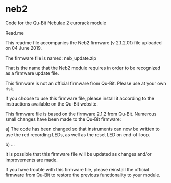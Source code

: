 # neb2
Code for the Qu-Bit Nebulae 2 eurorack module

Read.me

This readme file accompanies the Neb2 firmware (v 2.1.2.01) file uploaded on 04 June 2019. 

The firmware file is named: neb_update.zip

That is the name that the Neb2 module requires in order to be recognized as a firmware update file.

This firmware is not an official firmware from Qu-Bit. Please use at your own risk.

If you choose to use this firmware file, please install it according to the instructions available on the Qu-Bit website.

This firmware file is based on the firmware 2.1.2 from Qu-Bit. Numerous small changes have been made to the Qu-Bit firmware:

a) The code has been changed so that instruments can now be written to use the red recording LEDs, as well as the reset LED on end-of-loop. 

b) ...

It is possible that this firmware file will be updated as changes and/or improvements are made.

If you have trouble with this firmware file, please reinstall the official firmware from Qu-Bit to restore the previous functionality to your module.
